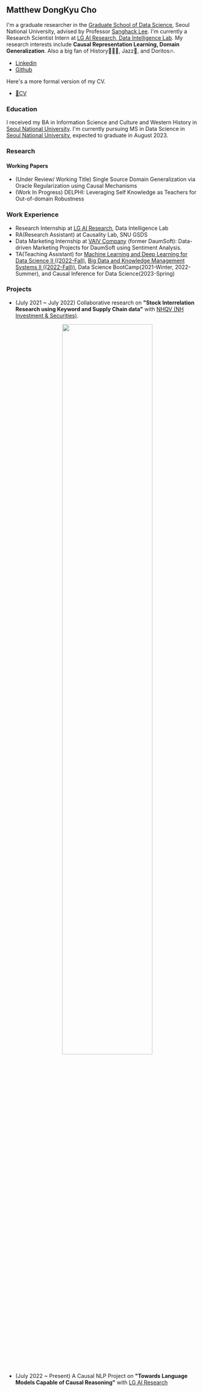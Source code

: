 ## Matthew DongKyu Cho

I'm a graduate researcher in the [Graduate School of Data Science](https://gsds.snu.ac.kr/), Seoul National University, advised by Professor [Sanghack Lee](https://www.sanghacklee.me/). I'm currently a Research Scientist Intern at [LG AI Research, Data Intelligence Lab](https://www.lgresearch.ai/ourwork/research?tab=PD).
My research interests include **Causal Representation Learning, Domain Generalization**. Also a big fan of History👨🏻‍🏫, Jazz🎷, and Doritos🔥. 

- [Linkedin](https://www.linkedin.com/in/umamicode/)
- [Github](https://github.com/umamicode)

Here's a more formal version of my CV.
- [📄CV](https://github.com/umamicode/umamicode.github.io/blob/main/CV_DKCHO.pdf)

### Education

I received my BA in Information Science and Culture and Western History in [Seoul National University](https://en.snu.ac.kr/). I'm currently pursuing MS in Data Science in [Seoul National University](https://gsds.snu.ac.kr/), expected to graduate in August 2023.


### Research
#### Working Papers
- (Under Review/ Working Title) Single Source Domain Generalization via Oracle Regularization using Causal Mechanisms
- (Work In Progress) DELPHI: Leveraging Self Knowledge as Teachers for Out-of-domain Robustness  

### Work Experience
- Research Internship at [LG AI Research](https://www.lgresearch.ai/), Data Intelligence Lab
- RA(Research Assistant) at Causality Lab, SNU GSDS
- Data Marketing Internship at [VAIV Company](http://vaiv.kr/) (former DaumSoft): Data-driven Marketing Projects for DaumSoft using Sentiment Analysis. 
- TA(Teaching Assistant) for [Machine Learning and Deep Learning for Data Science II ((2022-Fall)](https://gsds.snu.ac.kr/mldl2/), [Big Data and Knowledge Management Systems II ((2022-Fall))](https://gsds.snu.ac.kr/bkms2/), Data Science BootCamp(2021-Winter, 2022-Summer), and Causal Inference for Data Science(2023-Spring)

### Projects
- (July 2021 ~ July 2022) Collaborative research on **"Stock Interrelation Research using Keyword and Supply Chain data"** with [NHQV (NH Investment & Securities)](https://www.nhqv.com/). <br /> 
  <center><img src="https://github.com/umamicode/umamicode.github.io/blob/main/nh_project.png?raw=true" width="70%" height="70%"></center>


- (July 2022 ~ Present) A Causal NLP Project on **"Towards Language Models Capable of Causal Reasoning"** with [LG AI Research](https://www.lgresearch.ai/)
